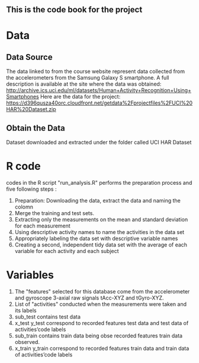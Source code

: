 ## This is the code book for the project

# Data 
## Data Source
The data linked to from the course website represent data collected from the accelerometers from the Samsung Galaxy S smartphone. 
A full description is available at the site where the data was obtained: http://archive.ics.uci.edu/ml/datasets/Human+Activity+Recognition+Using+Smartphones Here are the data for the project: https://d396qusza40orc.cloudfront.net/getdata%2Fprojectfiles%2FUCI%20HAR%20Dataset.zip
## Obtain the Data
Dataset downloaded and extracted under the folder called UCI HAR Dataset
# R code
codes in the R script "run_analysis.R" performs the preparation process and five following steps :
1. Preparation:
Downloading the data, extract the data and naming the colomn
2. Merge the training and test sets.
3. Extracting only the measurements on the mean and standard deviation for each measurement
4. Using descriptive activity names to name the activities in the data set
5. Appropriately labeling the data set with descriptive variable names
6. Creating a second, independent tidy data set with the average of each variable for each activity and each subject
# Variables
1. The "features" selected for this database come from the accelerometer and gyroscope 3-axial raw signals tAcc-XYZ and tGyro-XYZ.
2. List of "activities" conducted when the measurements were taken and its labels
3. sub_test contains test data
4. x_test y_test correspond to recorded features test data and test data of activities’code labels
5. sub_train contains train data being obse recorded features train data observed.
6. x_train y_train correspond to recorded features train data and train data of activities’code labels
